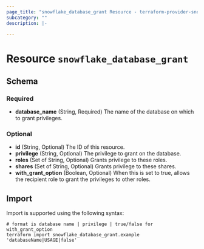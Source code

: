 ```yaml
---
page_title: "snowflake_database_grant Resource - terraform-provider-snowflake"
subcategory: ""
description: |-
  
---
```


# Resource `snowflake_database_grant`





## Schema

### Required

- **database_name** (String, Required) The name of the database on which to grant privileges.

### Optional

- **id** (String, Optional) The ID of this resource.
- **privilege** (String, Optional) The privilege to grant on the database.
- **roles** (Set of String, Optional) Grants privilege to these roles.
- **shares** (Set of String, Optional) Grants privilege to these shares.
- **with_grant_option** (Boolean, Optional) When this is set to true, allows the recipient role to grant the privileges to other roles.

## Import

Import is supported using the following syntax:

```shell
# format is database name | privilege | true/false for with_grant_option
terraform import snowflake_database_grant.example 'databaseName|USAGE|false'
```
